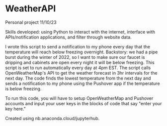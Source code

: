 # WeatherAPI
Personal project 11/10/23

Skills developed: using Python to interact with the internet, interface with APIs/notification applications, and filter through website data.

I wrote this script to send a notification to my phone every day that the temperature will reach below freezing overnight. Backstory: we had a pipe burst during the winter of 2022, so I want to make sure our faucet is dripping and cabinets are open every night it will be below freezing. This script is set to run automatically every day at 4pm EST. The script calls OpenWeatherMap's API to get the weather forecast in 3hr intervals for the next day. The code finds the lowest temperature from the next day and sends a notification to my phone using the Pushover app if the temperature is below freezing.

To run this code, you will have to setup OpenWeatherMap and Pushover accounts and input your user keys in the blocks of code that say "enter your key here."

Created using nb.anaconda.cloud/jupyterhub.
